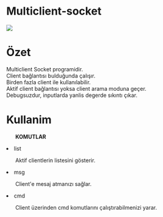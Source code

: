 # Multiclient-socket

<img src="https://i.pinimg.com/originals/18/2c/38/182c3877f717f3ecbbf379e36699aa0e.gif" width="auto">

<h1>Özet</h1>
<div>
Multiclient Socket programidir.<br>
Client bağlantısı bulduğunda çalışır.<br> 
Birden fazla client ile kullanılabilir.<br>
Aktif client bağlantısı yoksa client arama moduna geçer.<br>
Debugsuzdur, inputlarda yanlis degerde sıkıntı çıkar.
</div>

<h1>Kullanim</h1>
<ol><b>KOMUTLAR</b></ol>
<li>list</li>
<ul>Aktif clientlerin listesini gösterir.</ul>
<li>msg</li>
<ul>Client'e mesaj atmanızı sağlar.</ul>
<li>cmd</li>
<ul>Client üzerinden cmd komutlarını çalıştırabilmenizi yarar.</ul>
